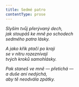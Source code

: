 ```yaml
---
title: Sedmé patro
contentType: prose
---
```


_Slyším tvůj přerývaný dech,  
jak stoupáš ke mně po schodech  
sedmého patra lásky._

_A jako křik ptačí po kraji  
se v nitru rozeznívají  
tvých kroků samohlásky._

_Pak staneš ve mně — přetichá —  
a duše ani nedýchá,  
aby tě neodvála zpátky._
